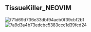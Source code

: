 ## TissueKiller_NEOVIM

![f71d69d736e33dbf94aeb0f39cbf2b1](https://github.com/user-attachments/assets/647fe1ad-fbf2-4ae5-8674-76a1ecdd7224)
![7a9d3a4b73edcbc5383ccc1d39fcd24](https://github.com/user-attachments/assets/4072e3a4-6110-4ca8-9fc6-7ab0d3d1b2a1)

